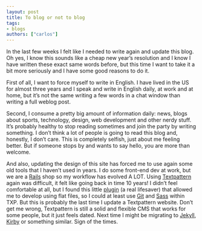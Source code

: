 ```yaml
---
layout: post
title: To blog or not to blog
tags:
- blogs
authors: ["carlos"]
---
```


<p>In the last few weeks I felt like I needed to write again and update this blog. Oh yes, I know this sounds like a cheap new year’s resolution and I know I have written these exact same words before, but this time I want to take it a bit more seriously and I have some good reasons to do it.</p>
<!--more-->
<p>First of all, I want to force myself to write in English. I have lived in the US for almost three years and I speak and write in English daily, at work and at home, but it’s not the same writing a few words in a chat window than writing a full weblog post.</p>
<p>Second, I consume a pretty big amount of information daily: news, blogs about sports, technology, design, web development and other nerdy stuff. It’s probably healthy to stop reading sometimes and join the party by writing something. I don’t think a lot of people is going to read this blog and, honestly, I don’t care. This is completely selfish, just about me feeling better. But if someone stops by and wants to say hello, you are more than welcome.</p>
<p>And also, updating the design of this site has forced me to use again some old tools that I haven’t used in years. I do some front-end dev at work, but we are a <a href="http://rubyonrails.org/">Rails</a> shop so my workflow has evolved A <span class="caps">LOT</span>. Using <a href="http://textpattern.com/">Textpattern</a> again was difficult, it felt like going back in time 10 years! I didn’t feel comfortable at all, but I found this little <a href="https://github.com/whaleen/txp.foundation/blob/master/textpattern/plugins/cnk_versioning.txt">plugin</a> (a real lifesaver) that allowed me to develop using flat files, so I could at least use <a href="http://git-scm.com/">Git</a> and <a href="http://sass-lang.com/">Sass</a> within <span class="caps">TXP</span>. But this is probably the last time I update a Textpattern website. Don’t get me wrong, Textpattern is still a solid and flexible <span class="caps">CMS</span> that works for some people, but it just feels dated. Next time I might be migrating to <a href="http://jekyllrb.com/">Jekyll</a>, <a href="http://getkirby.com/">Kirby</a> or something similar. Sign of the times.</p>